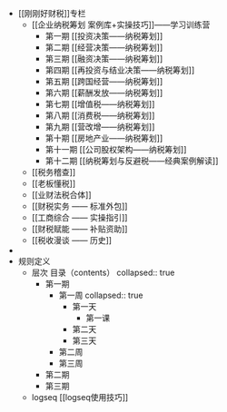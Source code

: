 - [[刚刚好财税]]专栏
	- [[企业纳税筹划 案例库+实操技巧]]——学习训练营
		- 第一期 [[投资决策——纳税筹划]]
		- 第二期 [[经营决策——纳税筹划]]
		- 第三期 [[融资决策——纳税筹划]]
		- 第四期 [[再投资与结业决策——纳税筹划]]
		- 第五期 [[跨国经营——纳税筹划]]
		- 第六期 [[薪酬发放——纳税筹划]]
		- 第七期 [[增值税——纳税筹划]]
		- 第八期 [[消费税——纳税筹划]]
		- 第九期 [[营改增——纳税筹划]]
		- 第十期 [[房地产业——纳税筹划]]
		- 第十一期 [[公司股权架构——纳税筹划]]
		- 第十二期 [[纳税筹划与反避税——经典案例解读]]
	- [[税务稽查]]
	- [[老板懂税]]
	- [[业财法税合体]]
	- [[财税实务 —— 标准外包]]
	- [[工商综合 —— 实操指引]]
	- [[财税赋能 —— 补贴资助]]
	- [[税收漫谈 —— 历史]]
-
- 规则定义
	- 层次 目录（contents）
	  collapsed:: true
		- 第一期
			- 第一周
			  collapsed:: true
				- 第一天
					- 第一课
				- 第二天
				- 第三天
			- 第二周
			- 第三周
		- 第二期
		- 第三期
	- logseq  [[logseq使用技巧]]